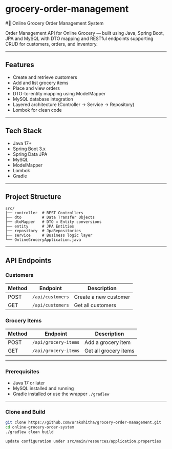 # grocery-order-management

#🛒 Online Grocery Order Management System

Order Management API for Online Grocery — built using Java, Spring Boot, JPA and MySQL with DTO mapping and RESTful endpoints supporting CRUD for customers, orders, and inventory.

___

## Features
- Create and retrieve customers
- Add and list grocery items
- Place and view orders
- DTO-to-entity mapping using ModelMapper
- MySQL database integration
- Layered architecture (Controller → Service → Repository)
- Lombok for clean code

___

## Tech Stack
- Java 17+
- Spring Boot 3.x
- Spring Data JPA
- MySQL
- ModelMapper
- Lombok
- Gradle

___

## Project Structure
```
src/
├── controller  # REST Controllers
├── dto         # Data Transfer Objects
├── dtoMapper   # DTO ↔ Entity conversions
├── entity      # JPA Entities
├── repository  # JpaRepositories
├── service     # Business logic layer
└── OnlineGroceryApplication.java
```

___

## API Endpoints
### Customers
| Method | Endpoint            | Description             |
|--------|---------------------|-------------------------|
| POST   | `/api/customers`    | Create a new customer   |
| GET    | `/api/customers`    | Get all customers       |

### Grocery Items
| Method | Endpoint                 | Description              |
|--------|--------------------------|--------------------------|
| POST   | `/api/grocery-items`     | Add a grocery item       |
| GET    | `/api/grocery-items`     | Get all grocery items    |

___

### Prerequisites
- Java 17 or later
- MySQL installed and running
- Gradle installed or use the wrapper `./gradlew`

___

### Clone and Build
```bash
git clone https://github.com/urakshitha/grocery-order-management.git
cd online-grocery-order-system
./gradlew clean build

update configuration under src/main/resources/application.properties